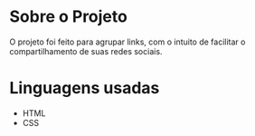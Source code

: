 <h1>Sobre o Projeto</h1>

O projeto foi feito para agrupar links, com o intuito de facilitar o compartilhamento de suas redes sociais.

 # Linguagens usadas

- HTML
- CSS



